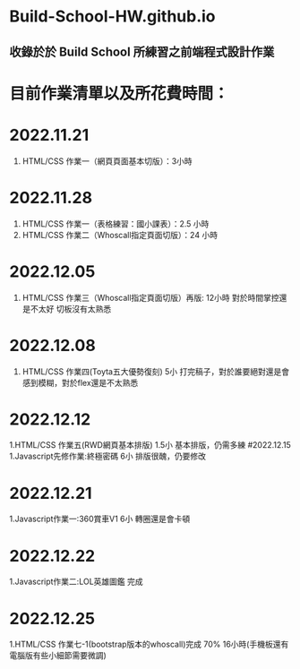 # Build-School-HW.github.io
## 收錄於於 Build School 所練習之前端程式設計作業


# 目前作業清單以及所花費時間：

# 2022.11.21
1. HTML/CSS 作業一（網頁頁面基本切版）：3小時
# 2022.11.28
1. HTML/CSS 作業一（表格練習：國小課表）：2.5 小時
2. HTML/CSS 作業二（Whoscall指定頁面切版）：24 小時
# 2022.12.05
1. HTML/CSS 作業三（Whoscall指定頁面切版）再版: 12小時 對於時間掌控還是不太好 切板沒有太熟悉

# 2022.12.08
1. HTML/CSS 作業四(Toyta五大優勢復刻) 5小 打完稿子，對於誰要絕對還是會感到模糊，對於flex還是不太熟悉

# 2022.12.12
1.HTML/CSS 作業五(RWD網頁基本排版) 1.5小  基本排版，仍需多練
#2022.12.15
1.Javascript先修作業:終極密碼  6小 排版很醜，仍要修改

# 2022.12.21
1.Javascript作業一:360賞車V1 6小 轉圈還是會卡頓

# 2022.12.22
1.Javascript作業二:LOL英雄圖鑑 完成

# 2022.12.25
1.HTML/CSS 作業七-1(bootstrap版本的whoscall)完成 70% 16小時(手機板還有電腦版有些小細節需要微調)
